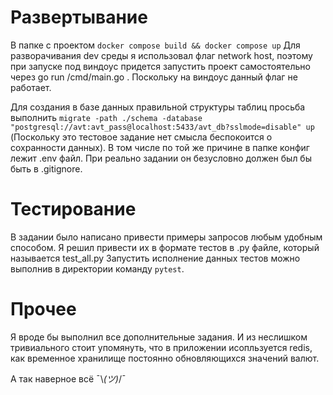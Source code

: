 # Развертывание
В папке с проектом
`docker compose build && docker compose up`
Для разворачивания dev среды я использовал флаг network host, поэтому при запуске под виндоус придется запустить проект самостоятельно через go run /cmd/main.go . Поскольку на виндоус данный флаг не работает.

Для создания в базе данных правильной структуры таблиц просьба выполнить `migrate -path ./schema -database "postgresql://avt:avt_pass@localhost:5433/avt_db?sslmode=disable" up` 
(Поскольку это тестовое задание нет смысла беспокоится о сохранности данных). В том числе по той же причине в папке конфиг лежит .env файл. При реально задании он безусловно должен был бы быть в .gitignore.

# Тестирование
В задании было написано привести примеры запросов любым удобным способом. Я решил привести их в формате тестов в .py файле, который называется test_all.py
Запустить исполнение данных тестов можно выполнив в директории команду `pytest`.

# Прочее
Я вроде бы выполнил все дополнительные задания. И из неслишком тривиального стоит упомянуть, что в приложении исопльзуется redis, как временное хранилище постоянно обновляющихся значений валют.

А так наверное всё  ¯\\_(ツ)_/¯
